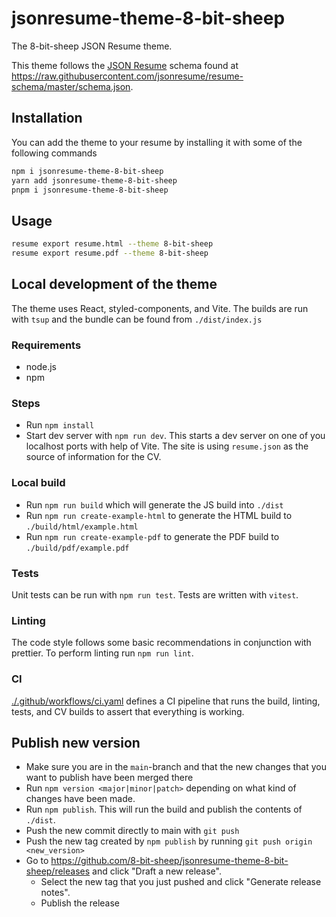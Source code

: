 # jsonresume-theme-8-bit-sheep

The 8-bit-sheep JSON Resume theme.

This theme follows the [JSON Resume](https://jsonresume.org/) schema found at <https://raw.githubusercontent.com/jsonresume/resume-schema/master/schema.json>.

## Installation

You can add the theme to your resume by installing it with some of the following commands

```bash
npm i jsonresume-theme-8-bit-sheep
yarn add jsonresume-theme-8-bit-sheep
pnpm i jsonresume-theme-8-bit-sheep
```

## Usage

```bash
resume export resume.html --theme 8-bit-sheep
resume export resume.pdf --theme 8-bit-sheep
```

## Local development of the theme

The theme uses React, styled-components, and Vite. The builds are run with `tsup` and the bundle can be found from `./dist/index.js`

### Requirements

- node.js
- npm

### Steps

- Run `npm install`
- Start dev server with `npm run dev`. This starts a dev server on one of you localhost ports with help of Vite. The site is using `resume.json` as the source of information for the CV.

### Local build

- Run `npm run build` which will generate the JS build into `./dist`
- Run `npm run create-example-html` to generate the HTML build to `./build/html/example.html`
- Run `npm run create-example-pdf` to generate the PDF build to `./build/pdf/example.pdf`

### Tests

Unit tests can be run with `npm run test`. Tests are written with `vitest`.

### Linting

The code style follows some basic recommendations in conjunction with prettier. To perform linting run `npm run lint`.

### CI

[./.github/workflows/ci.yaml](./.github/workflows/ci.yaml) defines a CI pipeline that runs the build, linting, tests, and CV builds to assert that everything is working.

## Publish new version

- Make sure you are in the `main`-branch and that the new changes that you want to publish have been merged there
- Run `npm version <major|minor|patch>` depending on what kind of changes have been made.
- Run `npm publish`. This will run the build and publish the contents of `./dist`.
- Push the new commit directly to main with `git push`
- Push the new tag created by `npm publish` by running `git push origin <new_version>`
- Go to <https://github.com/8-bit-sheep/jsonresume-theme-8-bit-sheep/releases> and click "Draft a new release".
  - Select the new tag that you just pushed and click "Generate release notes".
  - Publish the release
